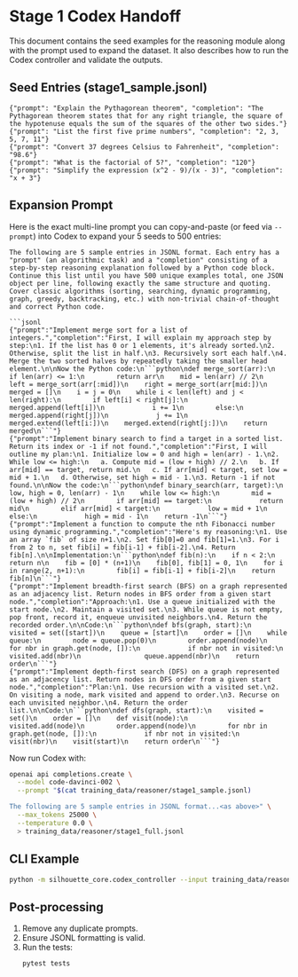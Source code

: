 # Stage 1 Codex Handoff

This document contains the seed examples for the reasoning module along with the prompt used to expand the dataset. It also describes how to run the Codex controller and validate the outputs.

## Seed Entries (stage1_sample.jsonl)
```jsonl
{"prompt": "Explain the Pythagorean theorem", "completion": "The Pythagorean theorem states that for any right triangle, the square of the hypotenuse equals the sum of the squares of the other two sides."}
{"prompt": "List the first five prime numbers", "completion": "2, 3, 5, 7, 11"}
{"prompt": "Convert 37 degrees Celsius to Fahrenheit", "completion": "98.6"}
{"prompt": "What is the factorial of 5?", "completion": "120"}
{"prompt": "Simplify the expression (x^2 - 9)/(x - 3)", "completion": "x + 3"}
```

## Expansion Prompt
Here is the exact multi-line prompt you can copy-and-paste (or feed via `--prompt`) into Codex to expand your 5 seeds to 500 entries:

````
The following are 5 sample entries in JSONL format. Each entry has a "prompt" (an algorithmic task) and a "completion" consisting of a step-by-step reasoning explanation followed by a Python code block. Continue this list until you have 500 unique examples total, one JSON object per line, following exactly the same structure and quoting. Cover classic algorithms (sorting, searching, dynamic programming, graph, greedy, backtracking, etc.) with non-trivial chain-of-thought and correct Python code.

```jsonl
{"prompt":"Implement merge sort for a list of integers.","completion":"First, I will explain my approach step by step:\n1. If the list has 0 or 1 elements, it's already sorted.\n2. Otherwise, split the list in half.\n3. Recursively sort each half.\n4. Merge the two sorted halves by repeatedly taking the smaller head element.\n\nNow the Python code:\n```python\ndef merge_sort(arr):\n    if len(arr) <= 1:\n        return arr\n    mid = len(arr) // 2\n    left = merge_sort(arr[:mid])\n    right = merge_sort(arr[mid:])\n    merged = []\n    i = j = 0\n    while i < len(left) and j < len(right):\n        if left[i] < right[j]:\n            merged.append(left[i])\n            i += 1\n        else:\n            merged.append(right[j])\n            j += 1\n    merged.extend(left[i:])\n    merged.extend(right[j:])\n    return merged\n```"}
{"prompt":"Implement binary search to find a target in a sorted list. Return its index or -1 if not found.","completion":"First, I will outline my plan:\n1. Initialize low = 0 and high = len(arr) - 1.\n2. While low <= high:\n   a. Compute mid = (low + high) // 2.\n   b. If arr[mid] == target, return mid.\n   c. If arr[mid] < target, set low = mid + 1.\n   d. Otherwise, set high = mid - 1.\n3. Return -1 if not found.\n\nNow the code:\n```python\ndef binary_search(arr, target):\n    low, high = 0, len(arr) - 1\n    while low <= high:\n        mid = (low + high) // 2\n        if arr[mid] == target:\n            return mid\n        elif arr[mid] < target:\n            low = mid + 1\n        else:\n            high = mid - 1\n    return -1\n```"}
{"prompt":"Implement a function to compute the nth Fibonacci number using dynamic programming.","completion":"Here's my reasoning:\n1. Use an array `fib` of size n+1.\n2. Set fib[0]=0 and fib[1]=1.\n3. For i from 2 to n, set fib[i] = fib[i-1] + fib[i-2].\n4. Return fib[n].\n\nImplementation:\n```python\ndef fib(n):\n    if n < 2:\n        return n\n    fib = [0] * (n+1)\n    fib[0], fib[1] = 0, 1\n    for i in range(2, n+1):\n        fib[i] = fib[i-1] + fib[i-2]\n    return fib[n]\n```"}
{"prompt":"Implement breadth-first search (BFS) on a graph represented as an adjacency list. Return nodes in BFS order from a given start node.","completion":"Approach:\n1. Use a queue initialized with the start node.\n2. Maintain a visited set.\n3. While queue is not empty, pop front, record it, enqueue unvisited neighbors.\n4. Return the recorded order.\n\nCode:\n```python\ndef bfs(graph, start):\n    visited = set([start])\n    queue = [start]\n    order = []\n    while queue:\n        node = queue.pop(0)\n        order.append(node)\n        for nbr in graph.get(node, []):\n            if nbr not in visited:\n                visited.add(nbr)\n                queue.append(nbr)\n    return order\n```"}
{"prompt":"Implement depth-first search (DFS) on a graph represented as an adjacency list. Return nodes in DFS order from a given start node.","completion":"Plan:\n1. Use recursion with a visited set.\n2. On visiting a node, mark visited and append to order.\n3. Recurse on each unvisited neighbor.\n4. Return the order list.\n\nCode:\n```python\ndef dfs(graph, start):\n    visited = set()\n    order = []\n    def visit(node):\n        visited.add(node)\n        order.append(node)\n        for nbr in graph.get(node, []):\n            if nbr not in visited:\n                visit(nbr)\n    visit(start)\n    return order\n```"}
````

Now run Codex with:

```bash
openai api completions.create \
  --model code-davinci-002 \
  --prompt "$(cat training_data/reasoner/stage1_sample.jsonl)

The following are 5 sample entries in JSONL format...<as above>" \
  --max_tokens 25000 \
  --temperature 0.0 \
  > training_data/reasoner/stage1_full.jsonl
```

## CLI Example
```bash
python -m silhouette_core.codex_controller --input training_data/reasoner/stage1_sample.jsonl --output training_data/reasoner/stage1_full.jsonl --count 500
```

## Post-processing
1. Remove any duplicate prompts.
2. Ensure JSONL formatting is valid.
3. Run the tests:
   ```bash
   pytest tests
   ```
